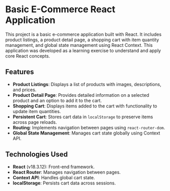 # Basic E-Commerce React Application

This project is a basic e-commerce application built with React. It includes product listings, a product detail page, a shopping cart with item quantity management, and global state management using React Context. This application was developed as a learning exercise to understand and apply core React concepts.

## Features

- **Product Listings**: Displays a list of products with images, descriptions, and prices.
- **Product Detail Page**: Provides detailed information on a selected product and an option to add it to the cart.
- **Shopping Cart**: Displays items added to the cart with functionality to update item quantities.
- **Persistent Cart**: Stores cart data in `localStorage` to preserve items across page reloads.
- **Routing**: Implements navigation between pages using `react-router-dom`.
- **Global State Management**: Manages cart state globally using Context API.

## Technologies Used

- **React** (v18.3.12): Front-end framework.
- **React Router**: Manages navigation between pages.
- **Context API**: Handles global cart state.
- **localStorage**: Persists cart data across sessions.

